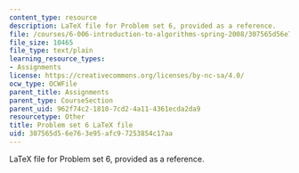 ```yaml
---
content_type: resource
description: LaTeX file for Problem set 6, provided as a reference.
file: /courses/6-006-introduction-to-algorithms-spring-2008/307565d56e763e95afc97253854c17aa_ps6.tex
file_size: 10465
file_type: text/plain
learning_resource_types:
- Assignments
license: https://creativecommons.org/licenses/by-nc-sa/4.0/
ocw_type: OCWFile
parent_title: Assignments
parent_type: CourseSection
parent_uid: 962f74c2-1810-7cd2-4a11-4361ecda2da9
resourcetype: Other
title: Problem set 6 LaTeX file
uid: 307565d5-6e76-3e95-afc9-7253854c17aa
---
```

LaTeX file for Problem set 6, provided as a reference.